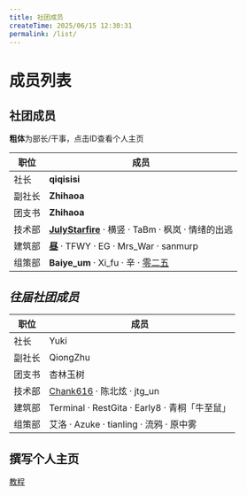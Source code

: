 ```yaml
---
title: 社团成员
createTime: 2025/06/15 12:30:31
permalink: /list/
---
```


# 成员列表

## 社团成员
**粗体**为部长/干事，点击ID查看个人主页

| 职位         | 成员                                                         |
|--------------|--------------------------------------------------------------|
| 社长         | **qiqisisi**                                    |
| 副社长       | **Zhihaoa**                                                  |
| 团支书       | **Zhihaoa**                                                     |
| 技术部       | [**JulyStarfire**](/JulyStarfire) · 横竖 · TaBm · 枫岚 · 情绪的出逃 |
| 建筑部       | [**昼**](/Is_ZhouX) · TFWY · EG · Mrs_War · sanmurp |
| 组策部       | **Baiye_um** · Xi_fu · 辛 · [零二五](/lingerwu)                         |


## *往届社团成员*
| 职位         | 成员                                                         |
|--------------|--------------------------------------------------------------|
| 社长         | Yuki                                    |
| 副社长       | QiongZhu                                                  |
| 团支书       | 杏林玉树                                                    |
| 技术部       | [Chank616](/Chank616) · 陈北炫 · jtg_un |
| 建筑部       | Terminal · RestGita · Early8 · 青桐「牛至鼠」 |
| 组策部       | 艾洛 · Azuke · tianling · 流鸦 · 原中雾                         |


## 撰写个人主页
[教程](/ncwumc/help)